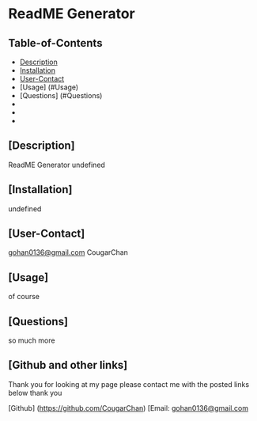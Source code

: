 # ReadME Generator

  ## Table-of-Contents
  - [Description](#description)
  - [Installation](#installation)
  - [User-Contact](#User-Contact)
  - [Usage] (#Usage)
  - [Questions] (#Questions)
  - 
  -
  -
  
  ## [Description] 
  ReadME Generator
  undefined

  ## [Installation] 
  undefined

  ## [User-Contact] 
  gohan0136@gmail.com
  CougarChan

  ## [Usage] 
   of course

   
  ## [Questions] 
   so much more
   ## [Github and other links] 
     
   Thank you for looking at my page please contact me with the posted links below thank you

   [Github] (https://github.com/CougarChan)
   [Email: gohan0136@gmail.com


